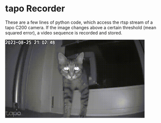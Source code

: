 # tapo Recorder
These are a few lines of python code, which access the rtsp stream of a tapo C200 camera. If the image changes above a certain threshold (mean squared error), a video sequence is recorded and stored. 

<img src="https://github.com/eidelen/tapo-recorder/blob/main/rsc/boggen.gif" width="450">
